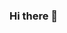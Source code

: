 ### Hi there 👋

<!--
**harish-pavani/harish-pavani** is a ✨ _special_ ✨ repository because its `README.md` (this file) appears on your GitHub profile.
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
Here are some ideas to get you started:

- 🔭 I’m currently working on ...
- 🌱 I’m currently learning ...
- 👯 I’m looking to collaborate on ...
- 🤔 I’m looking for help with ...
- 💬 Ask me about ...
- 📫 How to reach me: ...
- 😄 Pronouns: ...
- ⚡ Fun fact: ...
-->
